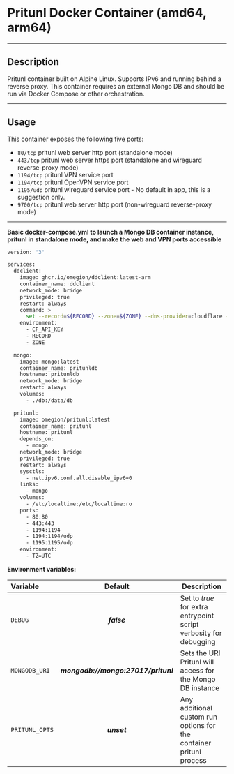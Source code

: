 # Pritunl Docker Container (amd64, arm64)

---

## Description

Pritunl container built on Alpine Linux. Supports IPv6 and running behind a reverse proxy. This container requires an external Mongo DB and should be run via Docker Compose or other orchestration.

---

## Usage

This container exposes the following five ports:
* `80/tcp` pritunl web server http port (standalone mode)
* `443/tcp` pritunl web server https port (standalone and wireguard reverse-proxy mode)
* `1194/tcp` pritunl VPN service port
* `1194/tcp` pritunl OpenVPN service port
* `1195/udp` pritunl wireguard service port - No default in app, this is a suggestion only.
* `9700/tcp` pritunl web server http port (non-wireguard reverse-proxy mode)

---

**Basic docker-compose.yml to launch a Mongo DB container instance, pritunl in standalone mode, and make the web and VPN ports accessible**

```bash
version: '3'

services:
  ddclient:
    image: ghcr.io/omegion/ddclient:latest-arm
    container_name: ddclient
    network_mode: bridge
    privileged: true
    restart: always
    command: >
      set --record=${RECORD} --zone=${ZONE} --dns-provider=cloudflare --logLevel debug --daemon
    environment:
      - CF_API_KEY
      - RECORD
      - ZONE

  mongo:
    image: mongo:latest
    container_name: pritunldb
    hostname: pritunldb
    network_mode: bridge
    restart: always
    volumes:
      - ./db:/data/db

  pritunl:
    image: omegion/pritunl:latest
    container_name: pritunl
    hostname: pritunl
    depends_on:
      - mongo
    network_mode: bridge
    privileged: true
    restart: always
    sysctls:
      - net.ipv6.conf.all.disable_ipv6=0
    links:
      - mongo
    volumes:
      - /etc/localtime:/etc/localtime:ro
    ports:
      - 80:80
      - 443:443
      - 1194:1194
      - 1194:1194/udp
      - 1195:1195/udp
    environment:
      - TZ=UTC
```

**Environment variables:**

| Variable | Default | Description |
| :--- | :---: | --- |
| `DEBUG` | ***false*** | Set to *true* for extra entrypoint script verbosity for debugging |
| `MONGODB_URI` | ***mongodb://mongo:27017/pritunl*** | Sets the URI Pritunl will access for the Mongo DB instance |
| `PRITUNL_OPTS` | ***unset*** | Any additional custom run options for the container pritunl process

